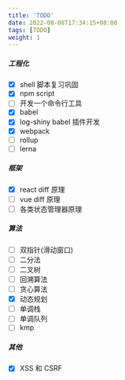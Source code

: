 ```yaml
---
title: 'TODO'
date: 2022-08-08T17:34:15+08:00
tags: [TODO]
weight: 1
---
```


##### 工程化

- [x] shell 脚本复习巩固
- [x] npm script
- [ ] 开发一个命令行工具
- [x] babel
- [x] log-shiny babel 插件开发
- [x] webpack
- [ ] rollup
- [ ] lerna

##### 框架

- [x] react diff 原理
- [ ] vue diff 原理
- [ ] 各类状态管理器原理

##### 算法

- [ ] 双指针(滑动窗口)
- [ ] 二分法
- [ ] 二叉树
- [ ] 回溯算法
- [ ] 贪心算法
- [x] 动态规划
- [ ] 单调栈
- [ ] 单调队列
- [ ] kmp

##### 其他

- [x] XSS 和 CSRF
